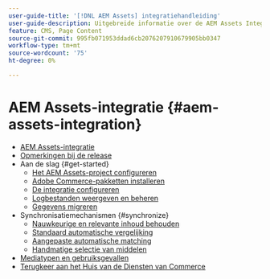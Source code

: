 ```yaml
---
user-guide-title: '[!DNL AEM Assets] integratiehandleiding'
user-guide-description: Uitgebreide informatie over de AEM Assets Integration voor beheerders van Adobe Commerce en Magento Open Source en eCommerce-markten.
feature: CMS, Page Content
source-git-commit: 995fb071953ddad6cb2076207910679905bb0347
workflow-type: tm+mt
source-wordcount: '75'
ht-degree: 0%

---
```



# AEM Assets-integratie {#aem-assets-integration}

- [AEM Assets-integratie](overview.md)
- [Opmerkingen bij de release](release-notes.md)
- Aan de slag {#get-started}
   - [Het AEM Assets-project configureren](get-started/configure-aem.md)
   - [Adobe Commerce-pakketten installeren](get-started/configure-commerce.md)
   - [De integratie configureren](get-started/setup-synchronization.md)
   - [Logbestanden weergeven en beheren](get-started/logs.md)
   - [Gegevens migreren](get-started/migrate-data.md)
- Synchronisatiemechanismen {#synchronize}
   - [Nauwkeurige en relevante inhoud behouden](synchronize/commerce-content.md)
   - [Standaard automatische vergelijking](synchronize/default-match.md)
   - [Aangepaste automatische matching](synchronize/custom-match.md)
   - [Handmatige selectie van middelen](synchronize/asset-selector-integration.md)
- [Mediatypen en gebruiksgevallen](manage-assets.md)
- [ Terugkeer aan het Huis van de Diensten van Commerce ](https://experienceleague.adobe.com/nl/docs/commerce/user-guides/home)
